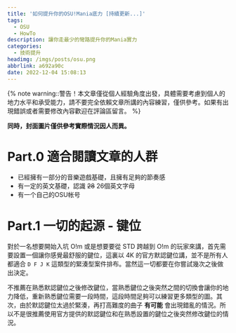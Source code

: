 ```yaml
---
title: '如何提升你的OSU!Mania底力 [持續更新...]'
tags:
  - OSU
  - HowTo
description: 讓你走最少的彎路提升你的Mania實力
categories:
  - 技術提升
headimg: /imgs/posts/osu.png
abbrlink: a692a90c
date: 2022-12-04 15:08:13
---
```


{% note warning::警告！本文章僅從個人經驗角度出發，具體需要考慮到個人的地力水平和承受能力，請不要完全依賴文章所講的內容練習，僅供參考。如果有出現錯誤或者需要修改內容歡迎在評論區留言。 %}

**同時，封面圖片僅供參考實際情況因人而異。**

# Part.0 適合閱讀文章的人群
* 已經擁有一部分的音樂遊戲基礎，且擁有足夠的節奏感
* 有一定的英文基礎，認識 ~~28~~ 26個英文字母
* 有一个自己的OSU帐号

# Part.1 一切的起源 - 键位
對於一名想要開始入坑 O!m 或是想要要從 STD 跨越到 O!m 的玩家來講，首先需要設置一個讓你感覺最舒服的鍵位，這裏以 4K 的官方默認鍵位講，並不是所有人都適合 `D F J K` 這類型的緊湊型案件排布。當然這一切都要在你嘗試幾次之後做出決定。

不推薦在熟悉默認鍵位之後修改鍵位，當熟悉鍵位之後突然之間的切換會讓你的地力降低，重新熟悉鍵位需要一段時間，這段時間足夠可以練習更多類型的圖。其次，由於默認鍵位太過於緊湊，再打高難度的曲子 **有可能** 會出現錯亂的情況。所以不是很推薦使用官方提供的默認鍵位和在熟悉設置的鍵位之後突然修改鍵位的情況。
